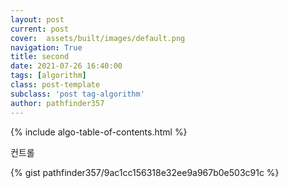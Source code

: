 ```yaml
---
layout: post
current: post
cover:  assets/built/images/default.png
navigation: True
title: second
date: 2021-07-26 16:40:00
tags: [algorithm]
class: post-template
subclass: 'post tag-algorithm'
author: pathfinder357
---
```

{% include algo-table-of-contents.html %}

컨트롤

{% gist pathfinder357/9ac1cc156318e32ee9a967b0e503c91c %}


